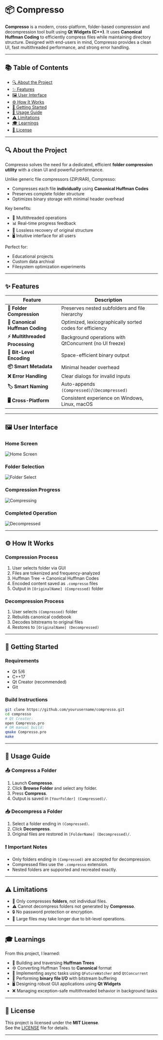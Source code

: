 # 📦 Compresso

**Compresso** is a modern, cross-platform, folder-based compression and decompression tool built using **Qt Widgets (C++)**. It uses **Canonical Huffman Coding** to efficiently compress files while maintaining directory structure. Designed with end-users in mind, Compresso provides a clean UI, fast multithreaded performance, and strong error handling.

---

## 📚 Table of Contents

- [🔍 About the Project](#-about-the-project)
- [✨ Features](#-features)
- [🖼️ User Interface](#️-user-interface)
- [⚙️ How It Works](#️-how-it-works)
- [🧰 Getting Started](#-getting-started)
- [🧪 Usage Guide](#-usage-guide)
- [⚠️ Limitations](#️-limitations)
- [🎓 Learnings](#-learnings)
- [📄 License](#-license)

---

## 🔍 About the Project

Compresso solves the need for a dedicated, efficient **folder compression utility** with a clean UI and powerful performance.

Unlike generic file compressors (ZIP/RAR), Compresso:
- Compresses each file **individually** using **Canonical Huffman Codes**
- Preserves complete folder structure
- Optimizes binary storage with minimal header overhead

Key benefits:
- 🚀 Multithreaded operations
- 📊 Real-time progress feedback
- 🔄 Lossless recovery of original structure
- 🖥️ Intuitive interface for all users

Perfect for:
- Educational projects
- Custom data archival
- Filesystem optimization experiments

---

## ✨ Features

| Feature | Description |
|---------|-------------|
| **📂 Folder Compression** | Preserves nested subfolders and file hierarchy |
| **🌲 Canonical Huffman Coding** | Optimized, lexicographically sorted codes for efficiency |
| **⚡ Multithreaded Processing** | Background operations with QtConcurrent (no UI freeze) |
| **🔢 Bit-Level Encoding** | Space-efficient binary output |
| **📦 Smart Metadata** | Minimal header overhead |
| **❌ Error Handling** | Clear dialogs for invalid inputs |
| **🏷️ Smart Naming** | Auto-appends `(Compressed)`/`(Decompressed)` |
| **🖥️ Cross-Platform** | Consistent experience on Windows, Linux, macOS |

---

## 🖼️ User Interface

### Home Screen
![Home Screen](https://github.com/user-attachments/assets/99a0edea-2559-42e3-b025-d50f032f8a89)

### Folder Selection
![Folder Select](https://github.com/user-attachments/assets/71d0702d-0b33-4603-85da-ac0ba4a172f4)

### Compression Progress
![Compressing](https://github.com/user-attachments/assets/3f988e5d-0d94-4b44-a131-187e7bc1772d)

### Completed Operation
![Decompressed](https://github.com/user-attachments/assets/bca60b5f-765a-4771-bc44-efd62065d887)

---

## ⚙️ How It Works

### Compression Process
1. User selects folder via GUI
2. Files are tokenized and frequency-analyzed
3. Huffman Tree → Canonical Huffman Codes
4. Encoded content saved as `.compresso` files
5. Output in `[OriginalName] (Compressed)` folder

### Decompression Process
1. User selects `(Compressed)` folder
2. Rebuilds canonical codebook
3. Decodes bitstreams to original files
4. Restores to `[OriginalName] (Decompressed)`

---

## 🧰 Getting Started

### Requirements
- Qt 5/6
- C++17
- Qt Creator (recommended)
- Git

### Build Instructions
```bash
git clone https://github.com/yourusername/compresso.git
cd compresso
# Qt Creator:
open Compresso.pro
# OR manual build:
qmake Compresso.pro
make
```
---

## 🧪 Usage Guide

### 📤 Compress a Folder

1. Launch **Compresso**.
2. Click **Browse Folder** and select any folder.
3. Press **Compress**.
4. Output is saved in `[YourFolder] (Compressed)/`.

### 📥 Decompress a Folder

1. Select a folder ending in `(Compressed)`.
2. Click **Decompress**.
3. Original files are restored in `[FolderName] (Decompressed)/`.

### ❗ Important Notes

- Only folders ending in `(Compressed)` are accepted for decompression.
- Compressed files use the `.compresso` extension.
- Nested folders are supported and recreated exactly.

---
## ⚠️ Limitations

- 🚫 Only compresses **folders**, not individual files.
- ⚠️ Cannot decompress folders not generated by **Compresso**.
- 🔒 No password protection or encryption.
- 🐢 Large files may take longer due to bit-level operations.

---

## 🎓 Learnings

From this project, I learned:

- 🌲 Building and traversing **Huffman Trees**
- ⚙️ Converting Huffman Trees to **Canonical** format
- 🧵 Implementing async tasks using `QFutureWatcher` and `QtConcurrent`
- 💾 Performing **binary file I/O** with bitstream buffering
- 🖥️ Designing robust GUI applications using **Qt Widgets**
- ❌ Managing exception-safe multithreaded behavior in background tasks

---

## 📄 License

This project is licensed under the **MIT License**.  
See the [LICENSE](LICENSE) file for details.

---

